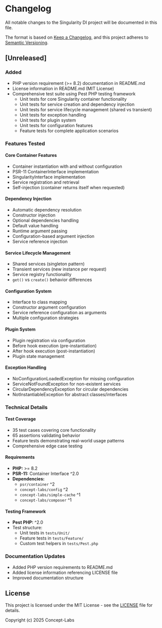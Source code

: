 # Changelog

All notable changes to the Singularity DI project will be documented in this file.

The format is based on [Keep a Changelog](https://keepachangelog.com/en/1.0.0/),
and this project adheres to [Semantic Versioning](https://semver.org/spec/v2.0.0.html).

## [Unreleased]

### Added
- PHP version requirement (>= 8.2) documentation in README.md
- License information in README.md (MIT License)
- Comprehensive test suite using Pest PHP testing framework
  - Unit tests for core Singularity container functionality
  - Unit tests for service creation and dependency injection
  - Unit tests for service lifecycle management (shared vs transient)
  - Unit tests for exception handling
  - Unit tests for plugin system
  - Unit tests for configuration features
  - Feature tests for complete application scenarios

### Features Tested

#### Core Container Features
- Container instantiation with and without configuration
- PSR-11 ContainerInterface implementation
- SingularityInterface implementation
- Service registration and retrieval
- Self-injection (container returns itself when requested)

#### Dependency Injection
- Automatic dependency resolution
- Constructor injection
- Optional dependencies handling
- Default value handling
- Runtime argument passing
- Configuration-based argument injection
- Service reference injection

#### Service Lifecycle Management
- Shared services (singleton pattern)
- Transient services (new instance per request)
- Service registry functionality
- `get()` vs `create()` behavior differences

#### Configuration System
- Interface to class mapping
- Constructor argument configuration
- Service reference configuration as arguments
- Multiple configuration strategies

#### Plugin System
- Plugin registration via configuration
- Before hook execution (pre-instantiation)
- After hook execution (post-instantiation)
- Plugin state management

#### Exception Handling
- NoConfigurationLoadedException for missing configuration
- ServiceNotFoundException for non-existent services
- CircularDependencyException for circular dependencies
- NotInstantiableException for abstract classes/interfaces

### Technical Details

#### Test Coverage
- 35 test cases covering core functionality
- 65 assertions validating behavior
- Feature tests demonstrating real-world usage patterns
- Comprehensive edge case testing

#### Requirements
- **PHP:** >= 8.2
- **PSR-11:** Container Interface ^2.0
- **Dependencies:**
  - `psr/container` ^2
  - `concept-labs/config` ^2
  - `concept-labs/simple-cache` ^1
  - `concept-labs/composer` ^1

#### Testing Framework
- **Pest PHP:** ^2.0
- Test structure:
  - Unit tests in `tests/Unit/`
  - Feature tests in `tests/Feature/`
  - Custom test helpers in `tests/Pest.php`

### Documentation Updates
- Added PHP version requirements to README.md
- Added license information referencing LICENSE file
- Improved documentation structure

## License

This project is licensed under the MIT License - see the [LICENSE](LICENSE) file for details.

Copyright (c) 2025 Concept-Labs
